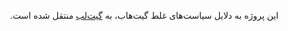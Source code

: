 <div dir=rtl>
  
این پروژه به دلایل سیاست‌های غلط گیت‌هاب، به [گیت‌لب](https://gitlab.com/OSMIran/Copyright-Compliance) منتقل شده است.
